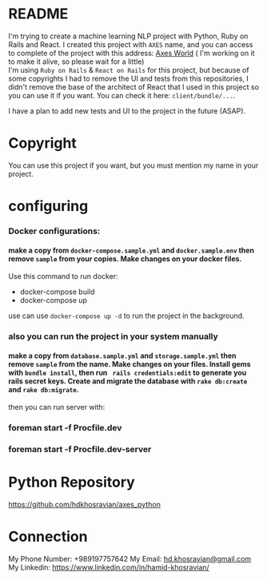 # README
I'm trying to create a machine learning NLP project with Python, Ruby on Rails and React.
I created this project with `AXES` name, and you can access to complete of the project with this address: [Axes World](http://www.axes.world) ( I'm working on it to make it alive, so please wait for a little)
<br />
I'm using `Ruby on Rails` & `React on Rails` for this project, but because of some copyrights I had to remove the UI and tests from this repositories, I didn't remove the base of the architect of React that I used in this project so you can use it if you want. You can check it here: `client/bundle/...`.

I have a plan to add new tests and UI to the project in the future (ASAP).

# Copyright
You can use this project if you want, but you must mention my name in your project.

# configuring

### Docker configurations:

#### make a copy from `docker-compose.sample.yml` and `docker.sample.env` then remove `sample` from your copies. Make changes on your docker files.
Use this command to run docker:

- docker-compose build
- docker-compose up

use can use `docker-compose up -d` to run the project in the background.

### also you can run the project in your system manually

#### make a copy from `database.sample.yml` and `storage.sample.yml` then remove `sample` from the name. Make changes on your files. Install gems with `bundle install`, then run ` rails credentials:edit` to generate you rails secret keys. Create and migrate the database with `rake db:create` and `rake db:migrate`.

then you can run server with:
### foreman start -f Procfile.dev
### foreman start -f Procfile.dev-server

# Python Repository
https://github.com/hdkhosravian/axes_python


# Connection
My Phone Number: +989197757642
My Email: hd.khosravian@gmail.com
My Linkedin: https://www.linkedin.com/in/hamid-khosravian/
